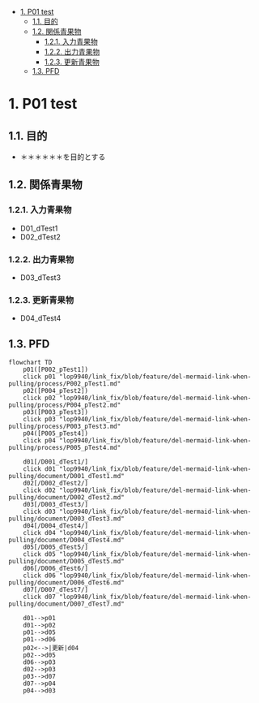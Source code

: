 - [1. P01 test](#1-p01-test)
  - [1.1. 目的](#11-目的)
  - [1.2. 関係青果物](#12-関係青果物)
    - [1.2.1. 入力青果物](#121-入力青果物)
    - [1.2.2. 出力青果物](#122-出力青果物)
    - [1.2.3. 更新青果物](#123-更新青果物)
  - [1.3. PFD](#13-pfd)

# 1. P01 test

## 1.1. 目的

- ＊＊＊＊＊＊を目的とする

## 1.2. 関係青果物

### 1.2.1. 入力青果物

- D01_dTest1
- D02_dTest2

### 1.2.2. 出力青果物

- D03_dTest3

### 1.2.3. 更新青果物

- D04_dTest4

## 1.3. PFD
```mermaid
flowchart TD
    p01([P002_pTest1])
    click p01 "lop9940/link_fix/blob/feature/del-mermaid-link-when-pulling/process/P002_pTest1.md"
    p02([P004_pTest2])
    click p02 "lop9940/link_fix/blob/feature/del-mermaid-link-when-pulling/process/P004_pTest2.md"
    p03([P003_pTest3])
    click p03 "lop9940/link_fix/blob/feature/del-mermaid-link-when-pulling/process/P003_pTest3.md"
    p04([P005_pTest4])
    click p04 "lop9940/link_fix/blob/feature/del-mermaid-link-when-pulling/process/P005_pTest4.md"

    d01[/D001_dTest1/]
    click d01 "lop9940/link_fix/blob/feature/del-mermaid-link-when-pulling/document/D001_dTest1.md"
    d02[/D002_dTest2/]
    click d02 "lop9940/link_fix/blob/feature/del-mermaid-link-when-pulling/document/D002_dTest2.md"
    d03[/D003_dTest3/]
    click d03 "lop9940/link_fix/blob/feature/del-mermaid-link-when-pulling/document/D003_dTest3.md"
    d04[/D004_dTest4/]
    click d04 "lop9940/link_fix/blob/feature/del-mermaid-link-when-pulling/document/D004_dTest4.md"
    d05[/D005_dTest5/]
    click d05 "lop9940/link_fix/blob/feature/del-mermaid-link-when-pulling/document/D005_dTest5.md"
    d06[/D006_dTest6/]
    click d06 "lop9940/link_fix/blob/feature/del-mermaid-link-when-pulling/document/D006_dTest6.md"
    d07[/D007_dTest7/]
    click d07 "lop9940/link_fix/blob/feature/del-mermaid-link-when-pulling/document/D007_dTest7.md"

    d01-->p01
    d01-->p02
    p01-->d05
    p01-->d06
    p02<-->|更新|d04
    p02-->d05
    d06-->p03
    d02-->p03
    p03-->d07
    d07-->p04
    p04-->d03
```
